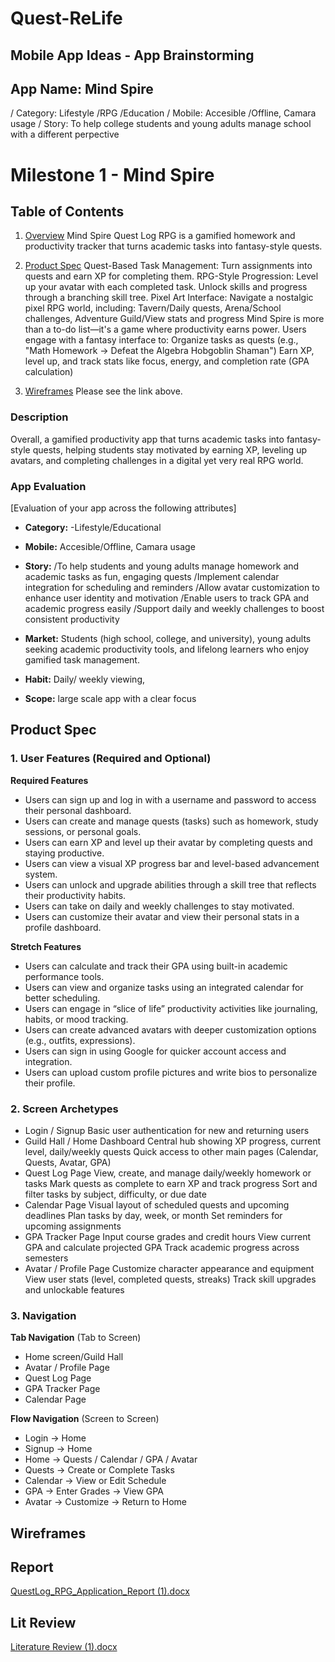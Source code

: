 # Quest-ReLife
## Mobile App Ideas - App Brainstorming

## App Name: Mind Spire
/ Category: Lifestyle /RPG /Education
/ Mobile: Accesible /Offline, Camara usage 
/ Story: To help college students and young adults manage school with a different perpective 

# Milestone 1 - Mind Spire

## Table of Contents

1. [Overview](#Overview)
Mind Spire Quest Log RPG is a gamified homework and productivity tracker that turns academic tasks into fantasy-style quests.

3. [Product Spec](#Product-Spec)
Quest-Based Task Management: Turn assignments into quests and earn XP for completing them.
RPG-Style Progression: Level up your avatar with each completed task. Unlock skills and progress through a branching skill tree.
Pixel Art Interface: Navigate a nostalgic pixel RPG world, including: Tavern/Daily quests, Arena/School challenges, Adventure Guild/View stats and progress
Mind Spire is more than a to-do list—it's a game where productivity earns power. Users engage with a fantasy interface to: Organize tasks as quests (e.g., "Math Homework → Defeat the Algebra Hobgoblin Shaman")
Earn XP, level up, and track stats like focus, energy, and completion rate (GPA calculation)

5. [Wireframes](https://github.com/RichardHall57/Quest-ReLife/blob/main/Learnoria%20Academia%20Wireframe.png)
Please see the link above. 


### Description

Overall, a gamified productivity app that turns academic tasks into fantasy-style quests, helping students stay motivated by earning XP, leveling up avatars, and completing challenges in a digital yet very real RPG world.

### App Evaluation

[Evaluation of your app across the following attributes]

- **Category:**
-Lifestyle/Educational

- **Mobile:**
Accesible/Offline, Camara usage 

- **Story:**
/To help students and young adults manage homework and academic tasks as fun, engaging quests
/Implement calendar integration for scheduling and reminders
/Allow avatar customization to enhance user identity and motivation
/Enable users to track GPA and academic progress easily
/Support daily and weekly challenges to boost consistent productivity

- **Market:**
Students (high school, college, and university), young adults seeking academic productivity tools, and lifelong learners who enjoy gamified task management.

- **Habit:**
Daily/ weekly viewing,

- **Scope:**
large scale app with a clear focus

## Product Spec

### 1. User Features (Required and Optional)

**Required Features**

* Users can sign up and log in with a username and password to access their personal dashboard.
* Users can create and manage quests (tasks) such as homework, study sessions, or personal goals.
* Users can earn XP and level up their avatar by completing quests and staying productive.
* Users can view a visual XP progress bar and level-based advancement system.
* Users can unlock and upgrade abilities through a skill tree that reflects their productivity habits.
* Users can take on daily and weekly challenges to stay motivated.
* Users can customize their avatar and view their personal stats in a profile dashboard.
  
**Stretch Features**

* Users can calculate and track their GPA using built-in academic performance tools.
* Users can view and organize tasks using an integrated calendar for better scheduling.
* Users can engage in “slice of life” productivity activities like journaling, habits, or mood tracking.
* Users can create advanced avatars with deeper customization options (e.g., outfits, expressions).
* Users can sign in using Google for quicker account access and integration.
* Users can upload custom profile pictures and write bios to personalize their profile.

### 2. Screen Archetypes

- Login / Signup
Basic user authentication for new and returning users
- Guild Hall / Home Dashboard
Central hub showing XP progress, current level, daily/weekly quests
Quick access to other main pages (Calendar, Quests, Avatar, GPA)
- Quest Log Page
View, create, and manage daily/weekly homework or tasks
Mark quests as complete to earn XP and track progress
Sort and filter tasks by subject, difficulty, or due date
- Calendar Page
Visual layout of scheduled quests and upcoming deadlines
Plan tasks by day, week, or month
Set reminders for upcoming assignments
- GPA Tracker Page
Input course grades and credit hours
View current GPA and calculate projected GPA
Track academic progress across semesters
- Avatar / Profile Page
Customize character appearance and equipment
View user stats (level, completed quests, streaks)
Track skill upgrades and unlockable features
    
    

### 3. Navigation

**Tab Navigation** (Tab to Screen)

* Home screen/Guild Hall
* Avatar / Profile Page
* Quest Log Page
* GPA Tracker Page
* Calendar Page

**Flow Navigation** (Screen to Screen)

- Login → Home
- Signup → Home
- Home → Quests / Calendar / GPA / Avatar
- Quests → Create or Complete Tasks
- Calendar → View or Edit Schedule
- GPA → Enter Grades → View GPA
- Avatar → Customize → Return to Home


## Wireframes

## Report

[QuestLog_RPG_Application_Report (1).docx](https://github.com/user-attachments/files/20968498/QuestLog_RPG_Application_Report.1.docx)

## Lit Review

[Literature Review (1).docx](https://github.com/user-attachments/files/20968593/Literature.Review.1.docx)



